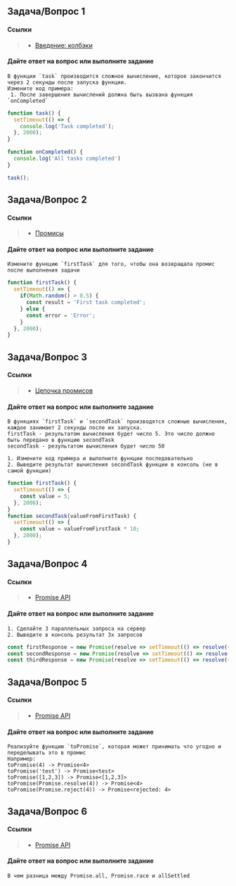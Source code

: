 ## Задача/Вопрос 1
#### Ссылки
> - [Введение: колбэки](https://learn.javascript.ru/callbacks)
#### Дайте ответ на вопрос или выполните задание
```
В функции `task` производится сложное вычисление, которое закончится через 2 секунды после запуска функции.
Измените код примера:
 1. После завершения вычислений должна быть вызвана функция `onCompleted`
```
```js
function task() {
  setTimeout(() => {
    console.log('Task completed');
  }, 2000);
}

function onCompleted() {
  console.log('All tasks completed')
}

task();
```

## Задача/Вопрос 2
#### Ссылки
> - [Промисы](https://learn.javascript.ru/promise-basics)
#### Дайте ответ на вопрос или выполните задание
```
Измените функцию `firstTask` для того, чтобы она возвращала промис после выполнения задачи
```
```js
function firstTask() {
  setTimeout(() => {
    if(Math.random() > 0.5) {
      const result = 'First task completed';
    } else {
      const error = 'Error';
    }
  }, 2000);
}
```


## Задача/Вопрос 3
#### Ссылки
> - [Цепочка промисов](https://learn.javascript.ru/promise-chaining)
#### Дайте ответ на вопрос или выполните задание
```
В функциях `firstTask` и `secondTask` производятся сложные вычисления, каждое занимает 2 секунды после их запуска.
firstTask - результатом вычисления будет число 5. Это число должно быть передано в функцию secondTask
secondTask - результатом вычисления будет число 50

1. Измените код примера и выполните функции последовательно
2. Выведите результат вычисления secondTask функции в консоль (не в самой функции)
```
```js
function firstTask() {
  setTimeout(() => {
    const value = 5;
  }, 2000);
}
function secondTask(valueFromFirstTask) {
  setTimeout(() => {
    const value = valueFromFirstTask * 10;
  }, 2000);
}
```

## Задача/Вопрос 4
#### Ссылки
> - [Promise API](https://learn.javascript.ru/promise-api)
#### Дайте ответ на вопрос или выполните задание
```
1. Сделайте 3 параллельных запроса на сервер
2. Выведите в консоль результат 3х запросов
```
```js
const firstResponse = new Promise(resolve => setTimeout(() => resolve({id: 1}), 2000));
const secondResponse = new Promise(resolve => setTimeout(() => resolve({id: 2}), 3000));
const thirdResponse = new Promise(resolve => setTimeout(() => resolve({id: 3}), 1000));
```

## Задача/Вопрос 5
#### Ссылки
> - [Promise API](https://learn.javascript.ru/promise-api)
#### Дайте ответ на вопрос или выполните задание
```
Реализуйте функцию `toPromise`, которая может принимать что угодно и переделывать это в промис  
Например:
toPromise(4) -> Promise<4>
toPromise('test') -> Promise<test>
toPromise([1,2,3]) -> Promise<[1,2,3]>
toPromise(Promise.resolve(4)) -> Promise<4>
toPromise(Promise.reject(4)) -> Promise<rejected: 4>
```

## Задача/Вопрос 6
#### Ссылки
> - [Promise API](https://learn.javascript.ru/promise-api)
#### Дайте ответ на вопрос или выполните задание
```
В чем разница между Promise.all, Promise.race и allSettled
```
